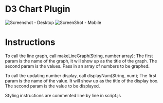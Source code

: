 D3 Chart Plugin
==================

![Screenshot - Desktop](https://raw.githubusercontent.com/danigrant/d3-chart-plugin/master/screenshots/d3dashboardgithub)
![ScreenShot - Mobile](https://raw.githubusercontent.com/danigrant/d3-chart-plugin/master/screenshots/d3dashboardipad.png)

Instructions
============

To call the line graph, call makeLineGraph(String, number array);
The first param is the name of the graph, it will show up as the title of the graph. The second param is the values. Pass in an array of numbers to be graphed.

To call the updating number display, call displayNum(String, num);
The first param is the name of the value. It will show up as the title of the display box. The second param is the value to be displayed.

Styling instructions are commented line by line in script.js
